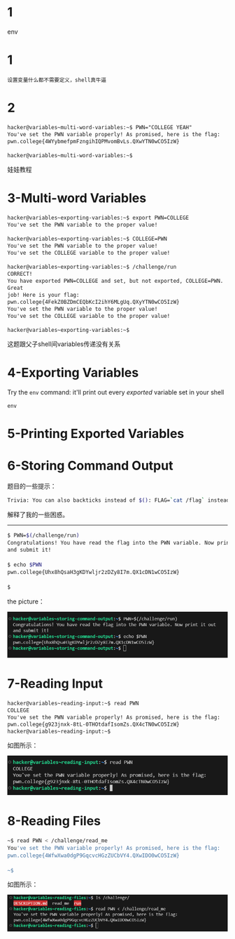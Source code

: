 









# 1

env



# 1

```
设置变量什么都不需要定义，shell真牛逼
```

# 2

```shell
hacker@variables~multi-word-variables:~$ PWN="COLLEGE YEAH"
You've set the PWN variable properly! As promised, here is the flag:
pwn.college{4WYybmefpmFzngihIQPMvomBvLs.QXwYTN0wCO5IzW}

hacker@variables~multi-word-variables:~$ 
```



娃娃教程

# 3-Multi-word Variables 

```shell
hacker@variables~exporting-variables:~$ export PWN=COLLEGE
You've set the PWN variable to the proper value!

hacker@variables~exporting-variables:~$ COLLEGE=PWN
You've set the PWN variable to the proper value!
You've set the COLLEGE variable to the proper value!

hacker@variables~exporting-variables:~$ /challenge/run 
CORRECT!
You have exported PWN=COLLEGE and set, but not exported, COLLEGE=PWN. Great 
job! Here is your flag:
pwn.college{4FekZ0BZDmCEQbKcI2ihY6MLgUq.QXyYTN0wCO5IzW}
You've set the PWN variable to the proper value!
You've set the COLLEGE variable to the proper value!

hacker@variables~exporting-variables:~$ 
```



这题跟父子shell间variables传递没有关系

# 4-Exporting Variables

Try the `env` command: it'll print out every *exported* variable set in your shell

```
env
```



# 5-Printing Exported Variables 



# 6-Storing Command Output

题目的一些提示：

```sh
Trivia: You can also backticks instead of $(): FLAG=`cat /flag` instead of FLAG=$(cat /flag) in the example above. This is an older format, and has some disadvantages (for example, imagine if you wanted to nest command substitutions. How would you do $(cat $(find / -name flag)) with backticks? The official stance of pwn.college is that you should use $(blah) instead of `blah`.
```

解释了我的一些困惑。

---



```bash
$ PWN=$(/challenge/run)
Congratulations! You have read the flag into the PWN variable. Now print it out 
and submit it!

$ echo $PWN
pwn.college{Uhx8hQsaH3gKDYwljr2zDZy8I7m.QX1cDN1wCO5IzW}

$ 
```

the picture：

![image-20241119135924316](./07%20Shell%20Variables.assets/image-20241119135924316.png)

# 7-Reading Input

```shell
hacker@variables~reading-input:~$ read PWN
COLLEGE
You've set the PWN variable properly! As promised, here is the flag:
pwn.college{g923jnxk-8tL-0THOtdafIsomZs.QX4cTN0wCO5IzW}
hacker@variables~reading-input:~$ 
```

如图所示：

![image-20241119135703194](./07%20Shell%20Variables.assets/image-20241119135703194.png)



# 8-Reading Files

```sh
~$ read PWN < /challenge/read_me 
You've set the PWN variable properly! As promised, here is the flag:
pwn.college{4WfwXwa0dgP9GqcvcHGzZUCbVY4.QXwIDO0wCO5IzW}

~$ 
```

如图所示：

![image-20241119134704260](./07%20Shell%20Variables.assets/image-20241119134704260.png)
